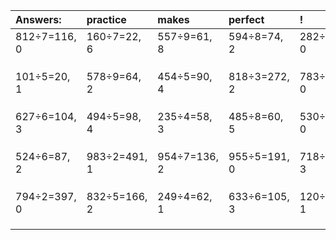 | Answers: | practice | makes | perfect | ! |
| :--- | :--- | :--- | :--- | :--- |
| 812÷7=116, 0 | 160÷7=22, 6 | 557÷9=61, 8 | 594÷8=74, 2 | 282÷3=94, 0 | 
|   |   |   |   |   | 
|   |   |   |   |   | 
|   |   |   |   |   | 
| 101÷5=20, 1 | 578÷9=64, 2 | 454÷5=90, 4 | 818÷3=272, 2 | 783÷9=87, 0 | 
|   |   |   |   |   | 
|   |   |   |   |   | 
|   |   |   |   |   | 
| 627÷6=104, 3 | 494÷5=98, 4 | 235÷4=58, 3 | 485÷8=60, 5 | 530÷5=106, 0 | 
|   |   |   |   |   | 
|   |   |   |   |   | 
|   |   |   |   |   | 
| 524÷6=87, 2 | 983÷2=491, 1 | 954÷7=136, 2 | 955÷5=191, 0 | 718÷5=143, 3 | 
|   |   |   |   |   | 
|   |   |   |   |   | 
|   |   |   |   |   | 
| 794÷2=397, 0 | 832÷5=166, 2 | 249÷4=62, 1 | 633÷6=105, 3 | 120÷7=17, 1 | 
|   |   |   |   |   | 
|   |   |   |   |   | 
|   |   |   |   |   | 
